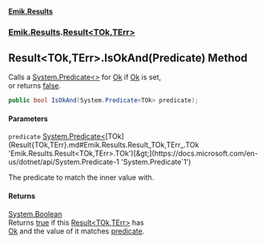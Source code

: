 #### [Emik.Results](index.md 'index')
### [Emik.Results](Emik.Results.md 'Emik.Results').[Result&lt;TOk,TErr&gt;](Result{TOk,TErr}.md 'Emik.Results.Result<TOk,TErr>')

## Result<TOk,TErr>.IsOkAnd(Predicate<TOk>) Method

Calls a [System.Predicate&lt;&gt;](https://docs.microsoft.com/en-us/dotnet/api/System.Predicate-1 'System.Predicate`1') for [Ok](Result{TOk,TErr}.Ok.md 'Emik.Results.Result<TOk,TErr>.Ok') if [Ok](Result{TOk,TErr}.Ok.md 'Emik.Results.Result<TOk,TErr>.Ok') is set,  
or returns [false](https://docs.microsoft.com/en-us/dotnet/csharp/language-reference/builtin-types/bool 'https://docs.microsoft.com/en-us/dotnet/csharp/language-reference/builtin-types/bool').

```csharp
public bool IsOkAnd(System.Predicate<TOk> predicate);
```
#### Parameters

<a name='Emik.Results.Result_TOk,TErr_.IsOkAnd(System.Predicate_TOk_).predicate'></a>

`predicate` [System.Predicate&lt;](https://docs.microsoft.com/en-us/dotnet/api/System.Predicate-1 'System.Predicate`1')[TOk](Result{TOk,TErr}.md#Emik.Results.Result_TOk,TErr_.TOk 'Emik.Results.Result<TOk,TErr>.TOk')[&gt;](https://docs.microsoft.com/en-us/dotnet/api/System.Predicate-1 'System.Predicate`1')

The predicate to match the inner value with.

#### Returns
[System.Boolean](https://docs.microsoft.com/en-us/dotnet/api/System.Boolean 'System.Boolean')  
Returns [true](https://docs.microsoft.com/en-us/dotnet/csharp/language-reference/builtin-types/bool 'https://docs.microsoft.com/en-us/dotnet/csharp/language-reference/builtin-types/bool') if this [Result&lt;TOk,TErr&gt;](Result{TOk,TErr}.md 'Emik.Results.Result<TOk,TErr>') has  
[Ok](Result{TOk,TErr}.Ok.md 'Emik.Results.Result<TOk,TErr>.Ok') and the value of it matches [predicate](Result{TOk,TErr}.IsOkAnd(Predicate{TOk}).md#Emik.Results.Result_TOk,TErr_.IsOkAnd(System.Predicate_TOk_).predicate 'Emik.Results.Result<TOk,TErr>.IsOkAnd(System.Predicate<TOk>).predicate').